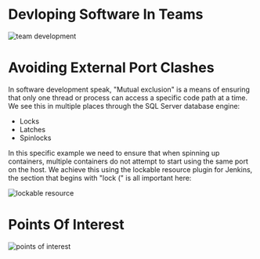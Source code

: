 # Devloping Software In Teams

![team development](https://user-images.githubusercontent.com/15145995/46342585-0556b380-c633-11e8-96cf-18c34d17c717.PNG)

# Avoiding External Port Clashes

In software development speak, "Mutual exclusion" is a means of ensuring that only one thread or process can access a specific code path at a time. We see this in multiple places through the SQL Server database engine:

- Locks
- Latches
- Spinlocks

In this specific example we need to ensure that when spinning up containers, multiple containers do not attempt to start using the same port on the host. We achieve this using the lockable resource plugin for Jenkins, the section that begins with "lock (" is all important here:

![lockable resource](https://user-images.githubusercontent.com/15145995/46342829-b1989a00-c633-11e8-8054-07b23a202d13.PNG)

# Points Of Interest

![points of interest](https://user-images.githubusercontent.com/15145995/46342943-16ec8b00-c634-11e8-8b40-721b2edf52f4.PNG)





